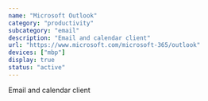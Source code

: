 ```yaml
---
name: "Microsoft Outlook"
category: "productivity"
subcategory: "email"
description: "Email and calendar client"
url: "https://www.microsoft.com/microsoft-365/outlook"
devices: ["mbp"]
display: true
status: "active"
---
```


Email and calendar client
